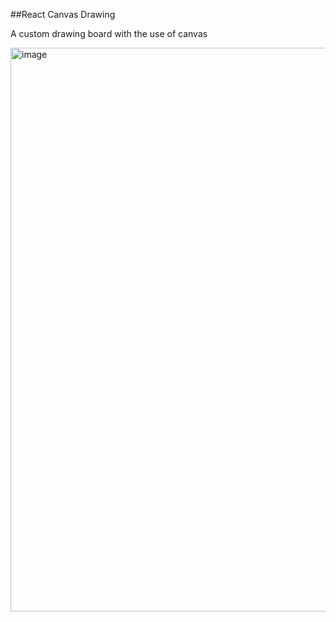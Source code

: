  ##React Canvas Drawing 

A custom drawing board with the use of canvas 

<img width="902" alt="image" src="https://github.com/RahulMandyal1/react-canvas-drawing/assets/93306066/52f08f9f-e28c-477e-b581-79c6cba72bd2">

